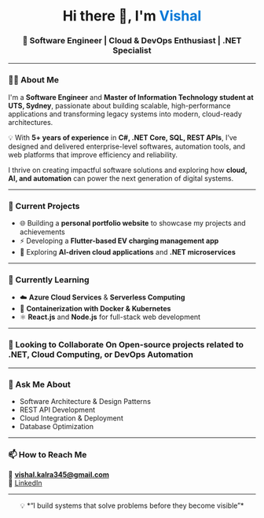 <h1 align="center">Hi there 👋, I'm <span style="color:#0078D7">Vishal </span></h1>
<h3 align="center">🚀 Software Engineer | Cloud & DevOps Enthusiast | .NET Specialist</h3>

---

### 👨‍💻 About Me  
I'm a **Software Engineer** and **Master of Information Technology student at UTS, Sydney**, passionate about building scalable, high-performance applications and transforming legacy systems into modern, cloud-ready architectures.

💡 With **5+ years of experience** in **C#, .NET Core, SQL, REST APIs**, I’ve designed and delivered enterprise-level softwares, automation tools, and web platforms that improve efficiency and reliability.  

I thrive on creating impactful software solutions and exploring how **cloud, AI, and automation** can power the next generation of digital systems.

---

### 🔭 Current Projects  
- 🌐 Building a **personal portfolio website** to showcase my projects and achievements   
- ⚡ Developing a **Flutter-based EV charging management app**  
- 🤖 Exploring **AI-driven cloud applications** and **.NET microservices**
  
---

### 🌱 Currently Learning  
- ☁️ **Azure Cloud Services** & **Serverless Computing**  
- 🐳 **Containerization with Docker & Kubernetes**  
- ⚛️ **React.js** and **Node.js** for full-stack web development  

---

### 👯 Looking to Collaborate On Open-source projects related to **.NET**, **Cloud Computing**, or **DevOps Automation**  

---

### 💬 Ask Me About  
- Software Architecture & Design Patterns  
- REST API Development  
- Cloud Integration & Deployment  
- Database Optimization  

---

### 📫 How to Reach Me  
📧 **[vishal.kalra345@gmail.com](mailto:vishal.kalra345@gmail.com)**  
💼 [LinkedIn](https://linkedin.com/in/vishal-kalra)  

---

<p align="center">
  💡 *“I build systems that solve problems before they become visible”*
</p>
